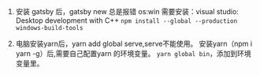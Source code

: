 1. 安装 gatsby 后，gatsby new 总是报错
   os:win
   需要安装：visual studio: Desktop development with C++
   `npm install --global --production windows-build-tools`

2. 电脑安装yarn后，yarn add global serve,serve不能使用。
   安装yarn（npm i yarn -g）后,需要自己配置yarn 的环境变量。
   `yarn global bin`，添加到环境变量里。